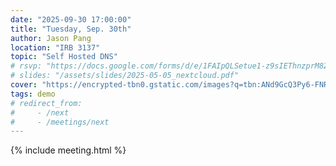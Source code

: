 ```yaml
---
date: "2025-09-30 17:00:00"
title: "Tuesday, Sep. 30th"
author: Jason Pang
location: "IRB 3137"
topic: "Self Hosted DNS"
# rsvp: "https://docs.google.com/forms/d/e/1FAIpQLSetue1-z9sIEThnzprM8ZA41NC7I5ucbDE2jGa-rt46XoNRIA/viewform?embedded=true"
# slides: "/assets/slides/2025-05-05_nextcloud.pdf"
cover: "https://encrypted-tbn0.gstatic.com/images?q=tbn:ANd9GcQ3Py6-FNRpnPFX1X5tx6Wer7cYeSsOWtY5kw&s"
tags: demo
# redirect_from:
#     - /next
#     - /meetings/next
---
```


{% include meeting.html %}
